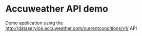 # Accuweather API demo
Demo application using the http://dataservice.accuweather.com/currentconditions/v1/ API
